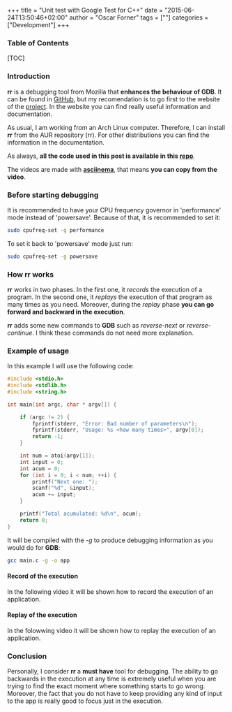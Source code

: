 +++
title = "Unit test with Google Test for C++"
date = "2015-06-24T13:50:46+02:00"
author = "Oscar Forner"
tags = [""]
categories = ["Development"]
+++
### Table of Contents
[TOC]

### Introduction
**rr** is a debugging tool from Mozilla that **enhances the behaviour of GDB**. It can be found in
[GitHub](https://github.com/mozilla/rr), but my recomendation is to go first to the website of the
[project](http://rr-project.org/). In the website you can find really useful information and documentation.

As usual, I am working from an Arch Linux computer. Therefore, I can install **rr** from the AUR repository (rr). For other distributions you can find the information in the documentation.

As always, **all the code used in this post is available in this [repo](https://github.com/maitesin/blog/tree/master/rr_debugger_gdb_post_2016_01_15/src)**.

The videos are made with **[asciinema](https://asciinema.org/)**, that means **you can copy from the video**.

### Before starting debugging
It is recommended to have your CPU frequency governor in 'performance' mode instead of 'powersave'. Because of that, it is recommended to set it:
``` bash
sudo cpufreq-set -g performance
```

To set it back to 'powersave' mode just run:
``` bash
sudo cpufreq-set -g powersave
```

### How **rr** works
**rr** works in two phases. In the first one, it *records* the execution of a program. In the second one, it *replays* the execution of that program as many times as you need. Moreover, during the *replay* phase **you can go forward and backward in the execution**.

**rr** adds some new commands to **GDB** such as *reverse-next* or *reverse-continue*. I think these commands do not need more explanation.

### Example of usage
In this example I will use the following code:
``` c
#include <stdio.h>
#include <stdlib.h>
#include <string.h>

int main(int argc, char * argv[]) {

	if (argc != 2) {
		fprintf(stderr, "Error: Bad number of parameters\n");
		fprintf(stderr, "Usage: %s <how many times>", argv[0]);
		return -1;
	}

	int num = atoi(argv[1]);
	int input = 0;
	int acum = 0;
	for (int i = 0; i < num; ++i) {
		printf("Next one: ");
		scanf("%d", &input);
		acum += input;
	}

	printf("Total acumulated: %d\n", acum);
	return 0;
}
```

It will be compiled with the *-g* to produce debugging information as you would do for **GDB**:
``` bash
gcc main.c -g -o app
```

#### Record of the execution
In the following video it will be shown how to record the execution of an application.
<script type="text/javascript" src="https://asciinema.org/a/5m0lpbkqj6xyl9fy0ath9tnjd.js"
id="asciicast-5m0lpbkqj6xyl9fy0ath9tnjd" async></script>

#### Replay of the execution
In the folowwing video it will be shown how to replay the execution of an application.
<script type="text/javascript" src="https://asciinema.org/a/cpzdimjm3v3ghownpynzey1bu.js"
id="asciicast-cpzdimjm3v3ghownpynzey1bu" async></script>

### Conclusion
Personally, I consider **rr** a **must have** tool for debugging. The ability to go backwards in the execution at any time is extremely useful when you are trying to find the exact moment where something starts to go wrong. Moreover, the fact that you do not have to keep providing any kind of input to the app is really good to focus just in the execution.
